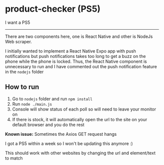 # product-checker (PS5)

I want a PS5

---

There are two components here, one is React Native and other is NodeJs Web scraper.

I initially wanted to implement a React Native Expo app with push notifications but push notifications takes too long to get a buzz on the phone while the phone is locked.
Thus, the React Native component is unnecessary to run and I have commented out the push notification feature in the `nodejs` folder

## How to run

1. Go to `nodejs` folder and run `npm install`
2. Run `node ./main.js`
3. Console will show status of each poll so will need to leave your monitor on
4. If there is stock, it will automatically open the url to the site on your default browser and you do the rest

**Known issue:** Sometimes the Axios GET request hangs

I got a PS5 within a week so I won't be updating this anymore :)

This should work with other websites by changing the url and element/text to match
